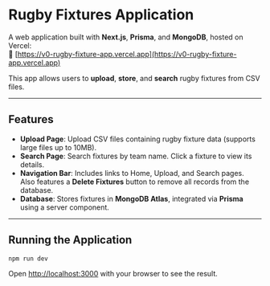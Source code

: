 # Rugby Fixtures Application

A web application built with **Next.js**, **Prisma**, and **MongoDB**, hosted on Vercel:  
🔗 [https://v0-rugby-fixture-app.vercel.app](https://v0-rugby-fixture-app.vercel.app)

This app allows users to **upload**, **store**, and **search** rugby fixtures from CSV files.

---

## Features

- **Upload Page**: Upload CSV files containing rugby fixture data (supports large files up to 10MB).
- **Search Page**: Search fixtures by team name. Click a fixture to view its details.
- **Navigation Bar**: Includes links to Home, Upload, and Search pages.  
  Also features a **Delete Fixtures** button to remove all records from the database.
- **Database**: Stores fixtures in **MongoDB Atlas**, integrated via **Prisma** using a server component.

---

## Running the Application

```bash
npm run dev
```

Open [http://localhost:3000](http://localhost:3000) with your browser to see the result.
